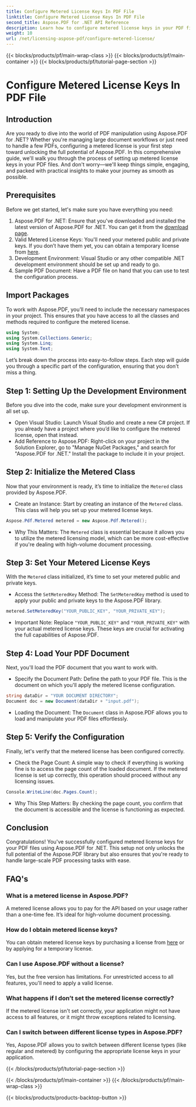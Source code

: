 ```yaml
---
title: Configure Metered License Keys In PDF File
linktitle: Configure Metered License Keys In PDF File
second_title: Aspose.PDF for .NET API Reference
description: Learn how to configure metered license keys in your PDF files using Aspose.PDF for .NET with this comprehensive, step-by-step guide.
weight: 10
url: /net/licensing-aspose-pdf/configure-metered-license/
---
```


{{< blocks/products/pf/main-wrap-class >}}
{{< blocks/products/pf/main-container >}}
{{< blocks/products/pf/tutorial-page-section >}}

# Configure Metered License Keys In PDF File

## Introduction

Are you ready to dive into the world of PDF manipulation using Aspose.PDF for .NET? Whether you're managing large document workflows or just need to handle a few PDFs, configuring a metered license is your first step toward unlocking the full potential of Aspose.PDF. In this comprehensive guide, we'll walk you through the process of setting up metered license keys in your PDF files. And don't worry—we'll keep things simple, engaging, and packed with practical insights to make your journey as smooth as possible.

## Prerequisites

Before we get started, let's make sure you have everything you need:

1. Aspose.PDF for .NET: Ensure that you've downloaded and installed the latest version of Aspose.PDF for .NET. You can get it from the [download page](https://releases.aspose.com/pdf/net/).
2. Valid Metered License Keys: You'll need your metered public and private keys. If you don’t have them yet, you can obtain a temporary license from [here](https://purchase.aspose.com/temporary-license/).
3. Development Environment: Visual Studio or any other compatible .NET development environment should be set up and ready to go.
4. Sample PDF Document: Have a PDF file on hand that you can use to test the configuration process.

## Import Packages

To work with Aspose.PDF, you’ll need to include the necessary namespaces in your project. This ensures that you have access to all the classes and methods required to configure the metered license.

```csharp
using System;
using System.Collections.Generic;
using System.Linq;
using System.Text;
```

Let’s break down the process into easy-to-follow steps. Each step will guide you through a specific part of the configuration, ensuring that you don't miss a thing.

## Step 1: Setting Up the Development Environment

Before you dive into the code, make sure your development environment is all set up.

- Open Visual Studio: Launch Visual Studio and create a new C# project. If you already have a project where you’d like to configure the metered license, open that instead.
- Add Reference to Aspose.PDF: Right-click on your project in the Solution Explorer, go to "Manage NuGet Packages," and search for "Aspose.PDF for .NET." Install the package to include it in your project.

## Step 2: Initialize the Metered Class

Now that your environment is ready, it’s time to initialize the `Metered` class provided by Aspose.PDF.

- Create an Instance: Start by creating an instance of the `Metered` class. This class will help you set up your metered license keys.

```csharp
Aspose.Pdf.Metered metered = new Aspose.Pdf.Metered();
```

- Why This Matters: The `Metered` class is essential because it allows you to utilize the metered licensing model, which can be more cost-effective if you're dealing with high-volume document processing.

## Step 3: Set Your Metered License Keys

With the `Metered` class initialized, it’s time to set your metered public and private keys.

- Access the `SetMeteredKey` Method: The `SetMeteredKey` method is used to apply your public and private keys to the Aspose.PDF library.

```csharp
metered.SetMeteredKey("YOUR_PUBLIC_KEY", "YOUR_PRIVATE_KEY");
```

- Important Note: Replace `"YOUR_PUBLIC_KEY"` and `"YOUR_PRIVATE_KEY"` with your actual metered license keys. These keys are crucial for activating the full capabilities of Aspose.PDF.

## Step 4: Load Your PDF Document

Next, you'll load the PDF document that you want to work with.

- Specify the Document Path: Define the path to your PDF file. This is the document on which you'll apply the metered license configuration.

```csharp
string dataDir = "YOUR DOCUMENT DIRECTORY";
Document doc = new Document(dataDir + "input.pdf");
```

- Loading the Document: The `Document` class in Aspose.PDF allows you to load and manipulate your PDF files effortlessly.

## Step 5: Verify the Configuration

Finally, let's verify that the metered license has been configured correctly.

- Check the Page Count: A simple way to check if everything is working fine is to access the page count of the loaded document. If the metered license is set up correctly, this operation should proceed without any licensing issues.

```csharp
Console.WriteLine(doc.Pages.Count);
```

- Why This Step Matters: By checking the page count, you confirm that the document is accessible and the license is functioning as expected.

## Conclusion

Congratulations! You've successfully configured metered license keys for your PDF files using Aspose.PDF for .NET. This setup not only unlocks the full potential of the Aspose.PDF library but also ensures that you're ready to handle large-scale PDF processing tasks with ease.

## FAQ's

### What is a metered license in Aspose.PDF?  
A metered license allows you to pay for the API based on your usage rather than a one-time fee. It’s ideal for high-volume document processing.

### How do I obtain metered license keys?  
You can obtain metered license keys by purchasing a license from [here](https://purchase.aspose.com/buy) or by applying for a temporary license.

### Can I use Aspose.PDF without a license?  
Yes, but the free version has limitations. For unrestricted access to all features, you'll need to apply a valid license.

### What happens if I don’t set the metered license correctly?  
If the metered license isn't set correctly, your application might not have access to all features, or it might throw exceptions related to licensing.

### Can I switch between different license types in Aspose.PDF?  
Yes, Aspose.PDF allows you to switch between different license types (like regular and metered) by configuring the appropriate license keys in your application.


{{< /blocks/products/pf/tutorial-page-section >}}

{{< /blocks/products/pf/main-container >}}
{{< /blocks/products/pf/main-wrap-class >}}

{{< blocks/products/products-backtop-button >}}
